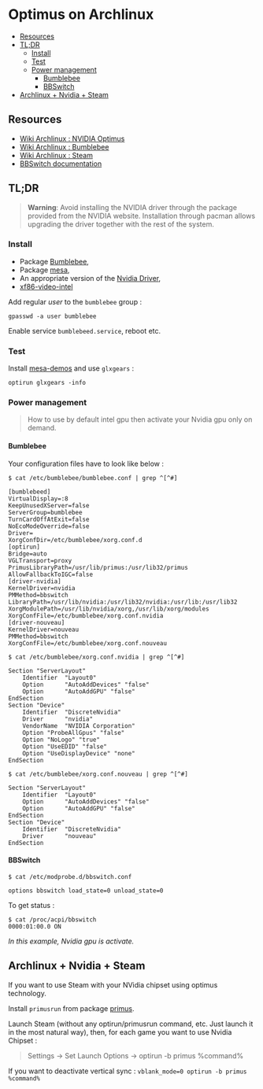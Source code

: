 # Optimus on Archlinux

 * [Resources](optimus.md#resources)
 * [TL;DR](optimus.md#tldr)
   * [Install](optimus.md#install)
   * [Test](optimus.md#test)
   * [Power management](optimus.md#power-management)
      * [Bumblebee](optimus.md#bumblebee)
      * [BBSwitch](optimus.md#bbswitch)
 * [Archlinux + Nvidia + Steam](optimus.md#archlinux--nvidia--steam)


## Resources

  * [Wiki Archlinux : NVIDIA Optimus](https://wiki.archlinux.org/index.php/NVIDIA_Optimus)
  * [Wiki Archlinux : Bumblebee](https://wiki.archlinux.org/index.php/Bumblebee#Bumblebee:_Optimus_for_Linux)
  * [Wiki Archlinux : Steam](https://wiki.archlinux.org/index.php/Steam)
  * [BBSwitch documentation](https://github.com/Bumblebee-Project/bbswitch)

## TL;DR

> **Warning**: Avoid installing the NVIDIA driver through the package provided from the NVIDIA website. Installation through pacman allows upgrading the driver together with the rest of the system.

### Install
  * Package [Bumblebee](https://www.archlinux.org/packages/?name=bumblebee), 
  * Package [mesa](https://www.archlinux.org/packages/?name=mesa), 
  * An appropriate version of the [Nvidia Driver](https://wiki.archlinux.org/index.php/NVIDIA#Installation),
  * [xf86-video-intel](https://www.archlinux.org/packages/?name=xf86-video-intel)

Add regular *user* to the ``bumblebee`` group :
```
gpasswd -a user bumblebee
```

Enable service ``bumblebeed.service``, reboot etc.

### Test

Install [mesa-demos](https://www.archlinux.org/packages/?name=mesa-demos) and use ``glxgears`` :
```
optirun glxgears -info
```

### Power management

> How to use by default intel gpu then activate your Nvidia gpu only on demand.

#### Bumblebee

Your configuration files have to look like below :
```
$ cat /etc/bumblebee/bumblebee.conf | grep ^[^#]

[bumblebeed]
VirtualDisplay=:8
KeepUnusedXServer=false
ServerGroup=bumblebee
TurnCardOffAtExit=false
NoEcoModeOverride=false
Driver=
XorgConfDir=/etc/bumblebee/xorg.conf.d
[optirun]
Bridge=auto
VGLTransport=proxy
PrimusLibraryPath=/usr/lib/primus:/usr/lib32/primus
AllowFallbackToIGC=false
[driver-nvidia]
KernelDriver=nvidia
PMMethod=bbswitch
LibraryPath=/usr/lib/nvidia:/usr/lib32/nvidia:/usr/lib:/usr/lib32
XorgModulePath=/usr/lib/nvidia/xorg,/usr/lib/xorg/modules
XorgConfFile=/etc/bumblebee/xorg.conf.nvidia
[driver-nouveau]
KernelDriver=nouveau
PMMethod=bbswitch
XorgConfFile=/etc/bumblebee/xorg.conf.nouveau
```

```
$ cat /etc/bumblebee/xorg.conf.nvidia | grep ^[^#]

Section "ServerLayout"
    Identifier  "Layout0"
    Option      "AutoAddDevices" "false"
    Option      "AutoAddGPU" "false"
EndSection
Section "Device"
    Identifier  "DiscreteNvidia"
    Driver      "nvidia"
    VendorName  "NVIDIA Corporation"
    Option "ProbeAllGpus" "false"
    Option "NoLogo" "true"
    Option "UseEDID" "false"
    Option "UseDisplayDevice" "none"
EndSection
```

```
$ cat /etc/bumblebee/xorg.conf.nouveau | grep ^[^#]

Section "ServerLayout"
    Identifier  "Layout0"
    Option      "AutoAddDevices" "false"
    Option      "AutoAddGPU" "false"
EndSection
Section "Device"
    Identifier  "DiscreteNvidia"
    Driver      "nouveau"
EndSection

```

#### BBSwitch

```
$ cat /etc/modprobe.d/bbswitch.conf 

options bbswitch load_state=0 unload_state=0
```

To get status :
```
$ cat /proc/acpi/bbswitch  
0000:01:00.0 ON
```
*In this example, Nvidia gpu is activate.*

## Archlinux + Nvidia + Steam

If you want to use Steam with your NVidia chipset using optimus technology.

Install ``primusrun`` from package [primus](https://www.archlinux.org/packages/?name=primus).

Launch Steam (without any optirun/primusrun command, etc. Just launch it in the most natural way), then, for each game you want to use Nvidia Chipset :
> Settings -> Set Launch Options -> optirun -b primus %command%

If you want to deactivate vertical sync : ``vblank_mode=0 optirun -b primus %command%``